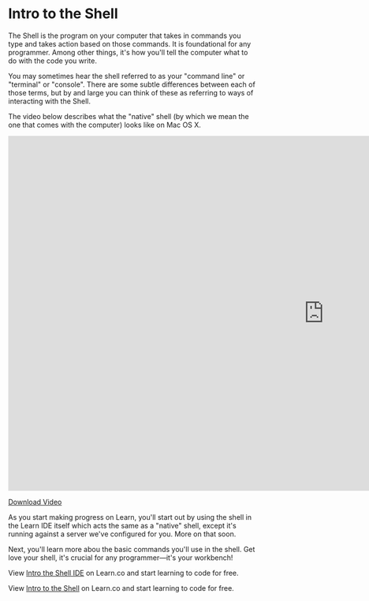 # Intro to the Shell

The Shell is the program on your computer that takes in commands you type and takes action based on those commands. It is foundational for any programmer. Among other things, it's how you'll tell the computer what to do with the code you write. 

You may sometimes hear the shell referred to as your "command line" or "terminal" or "console". There are some subtle differences between each of those terms, but by and large you can think of these as referring to ways of interacting with the Shell. 

The video below describes what the "native" shell (by which we mean the one that comes with the computer) looks like on Mac OS X. 

<iframe width="1280" height="720" src="https://www.youtube.com/embed/uxANgIcjmQg?rel=0&amp;showinfo=0&html5=1" frameborder="0" allowfullscreen></iframe>

[Download Video](http://flatiron-videos.s3.amazonaws.com/ironboard/welcome%20to%20the%20shell.mp4)

As you start making progress on Learn, you'll start out by using the shell in the Learn IDE itself which acts the same as a "native" shell, except it's running against a server we've configured for you. More on that soon.

Next, you'll learn more abou the basic commands you'll use in the shell. Get love your shell, it's crucial for any programmer—it's your workbench!

<p data-visibility='hidden'>View <a href='https://learn.co/lessons/intro-the-shell-ide'>Intro the Shell IDE</a> on Learn.co and start learning to code for free.</p>

<p data-visibility='hidden'>View <a href='https://learn.co/lessons/intro-the-shell-ide'>Intro to the Shell</a> on Learn.co and start learning to code for free.</p>
